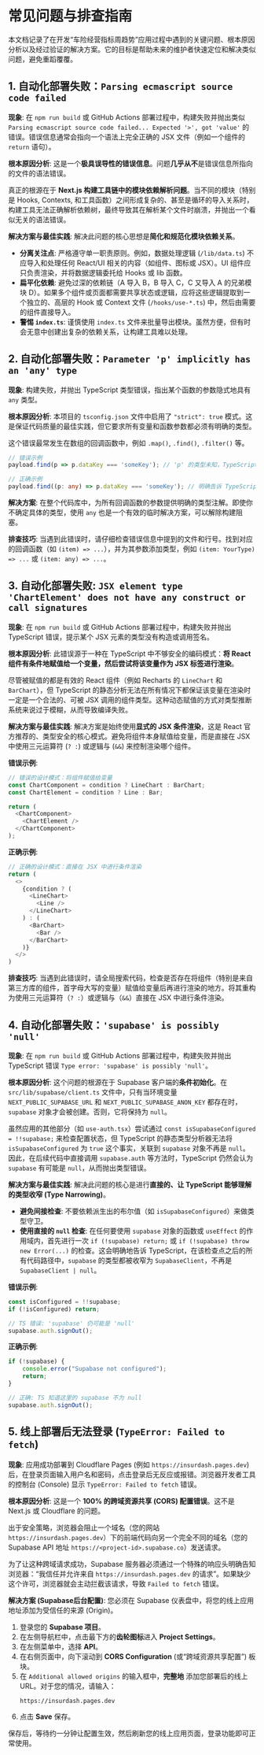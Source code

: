 # 常见问题与排查指南

本文档记录了在开发“车险经营指标周趋势”应用过程中遇到的关键问题、根本原因分析以及经过验证的解决方案。它的目标是帮助未来的维护者快速定位和解决类似问题，避免重蹈覆覆。

## 1. 自动化部署失败：`Parsing ecmascript source code failed`

**现象**:
在 `npm run build` 或 GitHub Actions 部署过程中，构建失败并抛出类似 `Parsing ecmascript source code failed... Expected '>', got 'value'` 的错误。错误信息通常会指向一个语法上完全正确的 JSX 文件（例如一个组件的 `return` 语句）。

**根本原因分析**:
这是一个**极具误导性的错误信息**。问题**几乎从不**是错误信息所指向的文件的语法错误。

真正的根源在于 **Next.js 构建工具链中的模块依赖解析问题**。当不同的模块（特别是 Hooks, Contexts, 和工具函数）之间形成复杂的、甚至是循环的导入关系时，构建工具无法正确解析依赖树，最终导致其在解析某个文件时崩溃，并抛出一个看似无关的语法错误。

**解决方案与最佳实践**:
解决此问题的核心思想是**简化和规范化模块依赖关系**。
*   **分离关注点**: 严格遵守单一职责原则。例如，数据处理逻辑 (`/lib/data.ts`) 不应导入和处理任何 React/UI 相关的内容（如组件、图标或 JSX）。UI 组件应只负责渲染，并将数据逻辑委托给 Hooks 或 lib 函数。
*   **扁平化依赖**: 避免过深的依赖链（A 导入 B，B 导入 C，C 又导入 A 的兄弟模块 D）。如果多个组件或页面都需要共享状态或逻辑，应将这些逻辑提取到一个独立的、高层的 Hook 或 Context 文件 (`/hooks/use-*.ts`) 中，然后由需要的组件直接导入。
*   **警惕 `index.ts`**: 谨慎使用 `index.ts` 文件来批量导出模块。虽然方便，但有时会无意中创建出复杂的依赖关系，让构建工具难以处理。

## 2. 自动化部署失败：`Parameter 'p' implicitly has an 'any' type`

**现象**:
构建失败，并抛出 TypeScript 类型错误，指出某个函数的参数隐式地具有 `any` 类型。

**根本原因分析**:
本项目的 `tsconfig.json` 文件中启用了 `"strict": true` 模式。这是保证代码质量的最佳实践，但它要求所有变量和函数参数都必须有明确的类型。

这个错误最常发生在数组的回调函数中，例如 `.map()`, `.find()`, `.filter()` 等。

```typescript
// 错误示例
payload.find(p => p.dataKey === 'someKey'); // 'p' 的类型未知，TypeScript 会报错

// 正确示例
payload.find((p: any) => p.dataKey === 'someKey'); // 明确告诉 TypeScript 'p' 的类型
```

**解决方案**:
在整个代码库中，为所有回调函数的参数提供明确的类型注解。即使你不确定具体的类型，使用 `any` 也是一个有效的临时解决方案，可以解除构建阻塞。

**排查技巧**:
当遇到此错误时，请仔细检查错误信息中提到的文件和行号。找到对应的回调函数（如 `(item) => ...`），并为其参数添加类型，例如 `(item: YourType) => ...` 或 `(item: any) => ...`。
## 3. 自动化部署失败: `JSX element type 'ChartElement' does not have any construct or call signatures`

**现象**:
在 `npm run build` 或 GitHub Actions 部署过程中，构建失败并抛出 TypeScript 错误，提示某个 JSX 元素的类型没有构造或调用签名。

**根本原因分析**:
此错误源于一种在 TypeScript 中不够安全的编码模式：**将 React 组件有条件地赋值给一个变量，然后尝试将该变量作为 JSX 标签进行渲染**。

尽管被赋值的都是有效的 React 组件（例如 Recharts 的 `LineChart` 和 `BarChart`），但 TypeScript 的静态分析无法在所有情况下都保证该变量在渲染时一定是一个合法的、可被 JSX 调用的组件类型。这种动态赋值的方式对类型推断系统来说过于模糊，从而导致编译失败。

**解决方案与最佳实践**:
解决方案是始终使用**显式的 JSX 条件渲染**，这是 React 官方推荐的、类型安全的核心模式。避免将组件本身赋值给变量，而是直接在 JSX 中使用三元运算符 (`? :`) 或逻辑与 (`&&`) 来控制渲染哪个组件。

**错误示例**:
```typescript
// 错误的设计模式：将组件赋值给变量
const ChartComponent = condition ? LineChart : BarChart;
const ChartElement = condition ? Line : Bar;

return (
  <ChartComponent>
    <ChartElement />
  </ChartComponent>
);
```

**正确示例**:
```typescript
// 正确的设计模式：直接在 JSX 中进行条件渲染
return (
  <>
    {condition ? (
      <LineChart>
        <Line />
      </LineChart>
    ) : (
      <BarChart>
        <Bar />
      </BarChart>
    )}
  </>
)
```

**排查技巧**:
当遇到此错误时，请全局搜索代码，检查是否存在将组件（特别是来自第三方库的组件，首字母大写的变量）赋值给变量后再进行渲染的地方。将其重构为使用三元运算符（`? :`）或逻辑与（`&&`）直接在 JSX 中进行条件渲染。
## 4. 自动化部署失败：`'supabase' is possibly 'null'`

**现象**:
在 `npm run build` 或 GitHub Actions 部署过程中，构建失败并抛出 TypeScript 错误 `Type error: 'supabase' is possibly 'null'`。

**根本原因分析**:
这个问题的根源在于 Supabase 客户端的**条件初始化**。在 `src/lib/supabase/client.ts` 文件中，只有当环境变量 `NEXT_PUBLIC_SUPABASE_URL` 和 `NEXT_PUBLIC_SUPABASE_ANON_KEY` 都存在时，`supabase` 对象才会被创建。否则，它将保持为 `null`。

虽然应用的其他部分（如 `use-auth.tsx`）尝试通过 `const isSupabaseConfigured = !!supabase;` 来检查配置状态，但 TypeScript 的静态类型分析器无法将 `isSupabaseConfigured` 为 `true` 这个事实，关联到 `supabase` 对象不再是 `null`。因此，在后续代码中直接调用 `supabase.auth` 等方法时，TypeScript 仍然会认为 `supabase` 有可能是 `null`，从而抛出类型错误。

**解决方案与最佳实践**:
解决此问题的核心是进行**直接的、让 TypeScript 能够理解的类型收窄 (Type Narrowing)**。

*   **避免间接检查**: 不要依赖派生出的布尔值（如 `isSupabaseConfigured`）来做类型守卫。
*   **使用直接的 `null` 检查**: 在任何要使用 `supabase` 对象的函数或 `useEffect` 的作用域内，首先进行一次 `if (!supabase) return;` 或 `if (!supabase) throw new Error(...)` 的检查。这会明确地告诉 TypeScript，在该检查点之后的所有代码路径中，`supabase` 的类型都被收窄为 `SupabaseClient`，不再是 `SupabaseClient | null`。

**错误示例**:
```typescript
const isConfigured = !!supabase;
if (!isConfigured) return;

// TS 错误: 'supabase' 仍可能是 'null'
supabase.auth.signOut();
```

**正确示例**:
```typescript
if (!supabase) {
    console.error("Supabase not configured");
    return;
}

// 正确: TS 知道这里的 supabase 不为 null
supabase.auth.signOut();
```

## 5. 线上部署后无法登录 (`TypeError: Failed to fetch`)

**现象**:
应用成功部署到 Cloudflare Pages (例如 `https://insurdash.pages.dev`) 后，在登录页面输入用户名和密码，点击登录后无反应或报错。浏览器开发者工具的控制台 (Console) 显示 `TypeError: Failed to fetch` 错误。

**根本原因分析**:
这是一个 **100% 的跨域资源共享 (CORS) 配置错误**。这不是 Next.js 或 Cloudflare 的问题。

出于安全策略，浏览器会阻止一个域名（您的网站 `https://insurdash.pages.dev`）下的前端代码向另一个完全不同的域名（您的 Supabase API 地址 `https://<project-id>.supabase.co`）发送请求。

为了让这种跨域请求成功，Supabase 服务器必须通过一个特殊的响应头明确告知浏览器：“我信任并允许来自 `https://insurdash.pages.dev` 的请求”。如果缺少这个许可，浏览器就会主动拦截该请求，导致 `Failed to fetch` 错误。

**解决方案 (Supabase后台配置)**:
您必须在 Supabase 仪表盘中，将您的线上应用地址添加为受信任的来源 (Origin)。

1.  登录您的 **Supabase 项目**。
2.  在左侧导航栏中，点击最下方的**齿轮图标**进入 **Project Settings**。
3.  在左侧菜单中，选择 **API**。
4.  在右侧页面中，向下滚动到 **CORS Configuration** (或“跨域资源共享配置”) 板块。
5.  在 `Additional allowed origins` 的输入框中，**完整地** 添加您部署后的线上 URL。对于您的情况，请输入：
    ```
    https://insurdash.pages.dev
    ```
6.  点击 **Save** 保存。

保存后，等待约一分钟让配置生效，然后刷新您的线上应用页面，登录功能即可正常使用。
